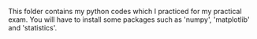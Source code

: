 This folder contains my python codes which I practiced for my practical exam. You will have to install some packages such as 'numpy', 'matplotlib' and 'statistics'.
